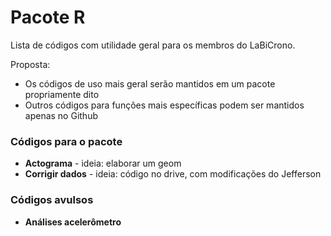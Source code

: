 # Pacote R
Lista de códigos com utilidade geral para os membros do LaBiCrono.

Proposta:
- Os códigos de uso mais geral serão mantidos em um pacote propriamente dito
- Outros códigos para funções mais específicas podem ser mantidos apenas no Github


### Códigos para o pacote
- **Actograma** - ideia: elaborar um geom
- **Corrigir dados** - ideia: código no drive, com modificações do Jefferson

### Códigos avulsos
- **Análises acelerômetro**
